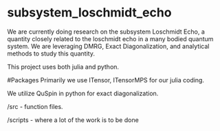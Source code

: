 # subsystem_loschmidt_echo

We are currently doing research on the subsystem Loschmidt Echo, a quantity closely related to the loschmidt echo in a many bodied quantum system. We are leveraging DMRG, Exact Diagonalization, and analytical methods to study this quantity.

This project uses both julia and python.

#Packages
Primarily we use ITensor, ITensorMPS for our julia coding.

We utilize QuSpin in python for exact diagonalization.


/src - function files.

/scripts - where a lot of the work is to be done

